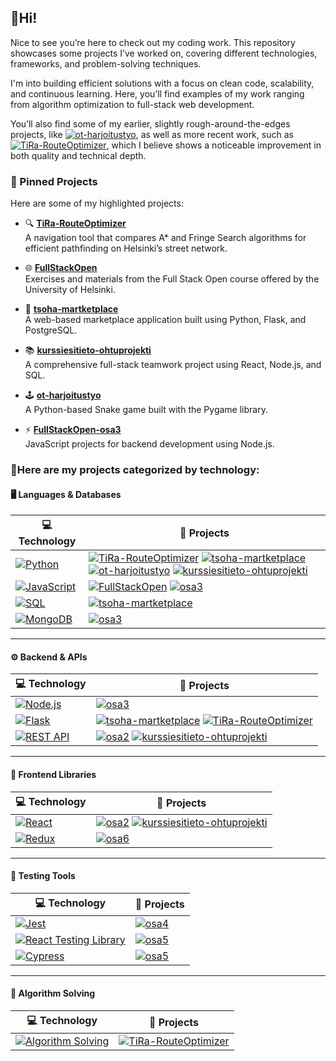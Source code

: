 
## 👋Hi! 

Nice to see you’re here to check out my coding work. This repository showcases some projects I’ve worked on, covering different technologies, frameworks, and problem-solving techniques.

I'm into building efficient solutions with a focus on clean code, scalability, and continuous learning. Here, you’ll find examples of my work ranging from algorithm optimization to full-stack web development. 

You’ll also find some of my earlier, slightly rough-around-the-edges projects, like [![ot-harjoitustyo](https://img.shields.io/static/v1?label=&message=ot-harjoitustyo&color=000000&logo=github&logoColor=FFFFFF)](https://github.com/sampsaoinonen/ot-harjoitustyo), as well as more recent work, such as [![TiRa-RouteOptimizer](https://img.shields.io/static/v1?label=&message=TiRa-RouteOptimizer&color=000000&logo=github&logoColor=FFFFFF)](https://github.com/sampsaoinonen/TiRa-RouteOptimizer), which I believe shows a noticeable improvement in both quality and technical depth. 

### 📌 Pinned Projects

Here are some of my highlighted projects:

- 🔍 [**TiRa-RouteOptimizer**](https://github.com/sampsaoinonen/TiRa-RouteOptimizer)  
  A navigation tool that compares A* and Fringe Search algorithms for efficient pathfinding on Helsinki’s street network.

- 🌐 [**FullStackOpen**](https://github.com/sampsaoinonen/FullStackOpen)  
  Exercises and materials from the Full Stack Open course offered by the University of Helsinki.

- 🛒 [**tsoha-martketplace**](https://github.com/sampsaoinonen/tsoha-martketplace)  
  A web-based marketplace application built using Python, Flask, and PostgreSQL.

- 📚 [**kurssiesitieto-ohtuprojekti**](https://github.com/Kurssiesitieto/kurssiesitieto-ohtuprojekti)  
  A comprehensive full-stack teamwork project using React, Node.js, and SQL.

- 🕹️ [**ot-harjoitustyo**](https://github.com/sampsaoinonen/ot-harjoitustyo)  
  A Python-based Snake game built with the Pygame library.

- ⚡ [**FullStackOpen-osa3**](https://github.com/sampsaoinonen/FullStackOpen-osa3)  
  JavaScript projects for backend development using Node.js.

### 📂Here are my projects categorized by technology:

#### 🖥️ Languages & Databases
| 💻 **Technology** | 🚀 **Projects** |
| - | - |
| [![Python](https://img.shields.io/static/v1?label=&message=Python&color=3776AB&logo=Python&logoColor=FFFFFF)](https://www.python.org/) | [![TiRa-RouteOptimizer](https://img.shields.io/static/v1?label=&message=TiRa-RouteOptimizer&color=000000&logo=github&logoColor=FFFFFF)](https://github.com/sampsaoinonen/TiRa-RouteOptimizer) [![tsoha-martketplace](https://img.shields.io/static/v1?label=&message=tsoha-martketplace&color=000000&logo=github&logoColor=FFFFFF)](https://github.com/sampsaoinonen/tsoha-martketplace) [![ot-harjoitustyo](https://img.shields.io/static/v1?label=&message=ot-harjoitustyo&color=000000&logo=github&logoColor=FFFFFF)](https://github.com/sampsaoinonen/ot-harjoitustyo) [![kurssiesitieto-ohtuprojekti](https://img.shields.io/static/v1?label=&message=kurssiesitieto-ohtuprojekti&color=FF0000&logo=github&logoColor=FFFFFF)](https://github.com/Kurssiesitieto/kurssiesitieto-ohtuprojekti) |
| [![JavaScript](https://img.shields.io/static/v1?label=&message=JavaScript&color=F7DF1E&logo=JavaScript&logoColor=FFFFFF)](https://javascript.info/) | [![FullStackOpen](https://img.shields.io/static/v1?label=&message=FullStackOpen&color=000000&logo=github&logoColor=FFFFFF)](https://github.com/sampsaoinonen/FullStackOpen) [![osa3](https://img.shields.io/static/v1?label=&message=FullStackOpen-osa3&color=000000&logo=github&logoColor=FFFFFF)](https://github.com/sampsaoinonen/FullStackOpen-osa3) |
| [![SQL](https://img.shields.io/static/v1?label=&message=SQL&color=336791&logo=PostgreSQL&logoColor=FFFFFF)](https://www.postgresql.org/) | [![tsoha-martketplace](https://img.shields.io/static/v1?label=&message=tsoha-martketplace&color=000000&logo=github&logoColor=FFFFFF)](https://github.com/sampsaoinonen/tsoha-martketplace) |
| [![MongoDB](https://img.shields.io/static/v1?label=&message=MongoDB&color=47A248&logo=MongoDB&logoColor=FFFFFF)](https://www.mongodb.com/) | [![osa3](https://img.shields.io/static/v1?label=&message=FullStackOpen-osa3&color=000000&logo=github&logoColor=FFFFFF)](https://github.com/sampsaoinonen/FullStackOpen-osa3) |

---

#### ⚙️ Backend & APIs
| 💻 **Technology** | 🚀 **Projects** |
| - | - |
| [![Node.js](https://img.shields.io/static/v1?label=&message=Node.js&color=339933&logo=Node.js&logoColor=FFFFFF)](https://nodejs.org/en/) | [![osa3](https://img.shields.io/static/v1?label=&message=FullStackOpen-osa3&color=000000&logo=github&logoColor=FFFFFF)](https://github.com/sampsaoinonen/FullStackOpen-osa3) |
| [![Flask](https://img.shields.io/static/v1?label=&message=Flask&color=000000&logo=Flask&logoColor=FFFFFF)](https://flask.palletsprojects.com/en/2.1.x/) | [![tsoha-martketplace](https://img.shields.io/static/v1?label=&message=tsoha-martketplace&color=000000&logo=github&logoColor=FFFFFF)](https://github.com/sampsaoinonen/tsoha-martketplace) [![TiRa-RouteOptimizer](https://img.shields.io/static/v1?label=&message=TiRa-RouteOptimizer&color=000000&logo=github&logoColor=FFFFFF)](https://github.com/sampsaoinonen/TiRa-RouteOptimizer) |
| [![REST API](https://img.shields.io/static/v1?label=&message=REST%20API&color=0052CC&logo=api&logoColor=FFFFFF)](https://restfulapi.net/) | [![osa2](https://img.shields.io/static/v1?label=&message=FullStackOpen-osa2&color=000000&logo=github&logoColor=FFFFFF)](https://github.com/sampsaoinonen/FullStackOpen/tree/main/osa2) [![kurssiesitieto-ohtuprojekti](https://img.shields.io/static/v1?label=&message=kurssiesitieto-ohtuprojekti&color=FF0000&logo=github&logoColor=FFFFFF)](https://github.com/Kurssiesitieto/kurssiesitieto-ohtuprojekti) |

---

#### 🎨 Frontend Libraries
| 💻 **Technology** | 🚀 **Projects** |
| - | - |
| [![React](https://img.shields.io/static/v1?label=&message=React&color=61DAFB&logo=React&logoColor=FFFFFF)](https://reactjs.org/) | [![osa2](https://img.shields.io/static/v1?label=&message=FullStackOpen-osa2&color=000000&logo=github&logoColor=FFFFFF)](https://github.com/sampsaoinonen/FullStackOpen/tree/main/osa2) [![kurssiesitieto-ohtuprojekti](https://img.shields.io/static/v1?label=&message=kurssiesitieto-ohtuprojekti&color=FF0000&logo=github&logoColor=FFFFFF)](https://github.com/Kurssiesitieto/kurssiesitieto-ohtuprojekti) |
| [![Redux](https://img.shields.io/static/v1?label=&message=Redux&color=764ABC&logo=Redux&logoColor=FFFFFF)](https://redux.js.org/) | [![osa6](https://img.shields.io/static/v1?label=&message=FullStackOpen-osa6&color=000000&logo=github&logoColor=FFFFFF)](https://github.com/sampsaoinonen/FullStackOpen/tree/main/osa6) |

---

#### 🧪 Testing Tools
| 💻 **Technology** | 🚀 **Projects** |
| - | - |
| [![Jest](https://img.shields.io/static/v1?label=&message=Jest&color=C21325&logo=Jest&logoColor=FFFFFF)](https://jestjs.io/) | [![osa4](https://img.shields.io/static/v1?label=&message=FullStackOpen-osa4&color=000000&logo=github&logoColor=FFFFFF)](https://github.com/sampsaoinonen/FullStackOpen/tree/main/osa4) |
| [![React Testing Library](https://img.shields.io/static/v1?label=&message=React%20Testing%20Library&color=E33332&logo=testing-library&logoColor=FFFFFF)](https://testing-library.com/docs/react-testing-library/intro/) | [![osa5](https://img.shields.io/static/v1?label=&message=FullStackOpen-osa5&color=000000&logo=github&logoColor=FFFFFF)](https://github.com/sampsaoinonen/FullStackOpen/tree/main/osa5) |
| [![Cypress](https://img.shields.io/static/v1?label=&message=Cypress&color=17202C&logo=Cypress&logoColor=FFFFFF)](https://www.cypress.io/) | [![osa5](https://img.shields.io/static/v1?label=&message=FullStackOpen-osa5&color=000000&logo=github&logoColor=FFFFFF)](https://github.com/sampsaoinonen/FullStackOpen/tree/main/osa5) |


---

#### 🔢 Algorithm Solving
| 💻 **Technology** | 🚀 **Projects** |
| - | - |
| [![Algorithm Solving](https://img.shields.io/static/v1?label=&message=Algorithm%20Solving&color=FFA116&logo=Codeforces&logoColor=FFFFFF)](https://codeforces.com/) | [![TiRa-RouteOptimizer](https://img.shields.io/static/v1?label=&message=TiRa-RouteOptimizer&color=000000&logo=github&logoColor=FFFFFF)](https://github.com/sampsaoinonen/TiRa-RouteOptimizer) |

